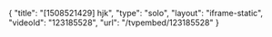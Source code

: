 {
    "title": "[1508521429] hjk",
    "type": "solo",
    "layout": "iframe-static",
    "videoId": "123185528",
    "url": "\/tvpembed\/123185528"
}